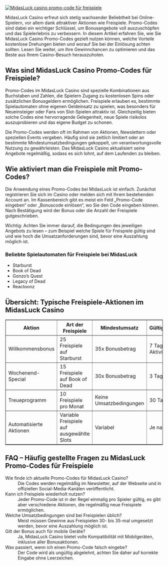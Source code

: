 [![MidasLuck casino promo-code für freispiele](https://123-caf.pages.dev/gitsignup.png)](https://vrmoo.ru/Bt82HjjY)

<p>MidasLuck Casino erfreut sich stetig wachsender Beliebtheit bei Online-Spielern, vor allem dank attraktiver Aktionen wie Freispiele. Promo-Codes sind dabei ein wichtiger Schlüssel, um Bonusangebote voll auszuschöpfen und das Spielerlebnis zu verbessern. In diesem Artikel erfahren Sie, wie Sie MidasLuck Casino Promo-Codes gezielt nutzen können, welche Vorteile kostenlose Drehungen bieten und worauf Sie bei der Einlösung achten sollten. Lesen Sie weiter, um Ihre Gewinnchancen zu optimieren und das Beste aus Ihrem Casino-Besuch herauszuholen.</p>  <h2>Was sind MidasLuck Casino Promo-Codes für Freispiele?</h2> <p>Promo-Codes im MidasLuck Casino sind spezielle Kombinationen aus Buchstaben und Zahlen, die Spielern Zugang zu kostenlosen Spins oder zusätzlichen Bonusgeldern ermöglichen. Freispiele erlauben es, bestimmte Spielautomaten ohne eigenen Geldeinsatz zu spielen, was besonders für Neueinsteiger oder Fans von Slot-Spielen attraktiv ist. Gleichzeitig bieten solche Codes eine hervorragende Gelegenheit, neue Spiele risikolos auszuprobieren und das eigene Budget zu schonen.</p> <p>Die Promo-Codes werden oft im Rahmen von Aktionen, Newslettern oder speziellen Events vergeben. Häufig sind sie zeitlich limitiert oder an bestimmte Mindestumsatzbedingungen gekoppelt, um verantwortungsvolle Nutzung zu gewährleisten. Das MidasLuck Casino aktualisiert seine Angebote regelmäßig, sodass es sich lohnt, auf dem Laufenden zu bleiben.</p>  <h2>Wie aktiviert man die Freispiele mit Promo-Codes?</h2> <p>Die Anwendung eines Promo-Codes bei MidasLuck ist einfach. Zunächst registrieren Sie sich im Casino oder melden sich mit Ihrem bestehenden Account an. Im Kassenbereich gibt es meist ein Feld „Promo-Code eingeben“ oder „Bonuscode einlösen“, wo Sie den Code eingeben können. Nach Bestätigung wird der Bonus oder die Anzahl der Freispiele gutgeschrieben.</p> <p>Wichtig: Achten Sie immer darauf, die Bedingungen des jeweiligen Angebots zu lesen – zum Beispiel welche Spiele für Freispiele gültig sind und wie hoch die Umsatzanforderungen sind, bevor eine Auszahlung möglich ist.</p>  <h3>Beliebte Spielautomaten für Freispiele bei MidasLuck</h3> <ul>   <li>Starburst</li>   <li>Book of Dead</li>   <li>Gonzo’s Quest</li>   <li>Legacy of Dead</li>   <li>Reactoonz</li> </ul>  <h2>Übersicht: Typische Freispiele-Aktionen im MidasLuck Casino</h2> <table border="1" cellpadding="5" cellspacing="0">   <thead>     <tr>       <th>Aktion</th>       <th>Art der Freispiele</th>       <th>Mindestumsatz</th>       <th>Gültigkeitsdauer</th>     </tr>   </thead>   <tbody>     <tr>       <td>Willkommensbonus</td>       <td>25 Freispiele auf Starburst</td>       <td>35x Bonusbetrag</td>       <td>7 Tage nach Aktivierung</td>     </tr>     <tr>       <td>Wochenend-Special</td>       <td>15 Freispiele auf Book of Dead</td>       <td>30x Bonusbetrag</td>       <td>3 Tage</td>     </tr>     <tr>       <td>Treueprogramm</td>       <td>10 Freispiele pro Monat</td>       <td>Keine Umsatzbedingungen</td>       <td>30 Tage</td>     </tr>     <tr>       <td>Automatisierte Aktionen</td>       <td>Variable Freispiele auf ausgewählte Slots</td>       <td>Variabel</td>       <td>Je nach Aktion</td>     </tr>   </tbody> </table>  <h2>FAQ – Häufig gestellte Fragen zu MidasLuck Promo-Codes für Freispiele</h2> <dl>   <dt>Wie finde ich aktuelle Promo-Codes für MidasLuck Casino?</dt>   <dd>Die Codes werden regelmäßig im Newsletter, auf der Webseite und in offiziellen Social-Media-Kanälen veröffentlicht.</dd>   <dt>Kann ich Freispiele wiederholt nutzen?</dt>   <dd>Jeder Promo-Code ist in der Regel einmalig pro Spieler gültig, es gibt aber verschiedene Aktionen, die regelmäßig neue Freispiele ermöglichen.</dd>   <dt>Welche Umsatzbedingungen sind bei Freispielen üblich?</dt>   <dd>Meist müssen Gewinne aus Freispielen 30- bis 35-mal umgesetzt werden, bevor eine Auszahlung möglich ist.</dd>   <dt>Gilt der Bonus auch für mobile Geräte?</dt>   <dd>Ja, MidasLuck Casino bietet volle Kompatibilität mit Mobilgeräten, inklusive aller Bonusaktionen.</dd>   <dt>Was passiert, wenn ich einen Promo-Code falsch eingebe?</dt>   <dd>Der Code wird als ungültig abgelehnt, achten Sie daher auf korrekte Eingabe ohne Leerzeichen.</dd> </dl>